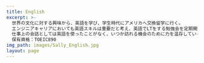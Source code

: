 ```yaml
---
title: English
excerpt: >-
  世界の文化に対する興味から、英語を学び、学生時代にアメリカへ交換留学に行く。
  エンジニアキャリアにおいても英語スキルは重要だと考え、英語でLTをする勉強会を定期開催する(写真)。
  仕事上の会話としては英語を使ったことがなく、いつか訪れる機会のために力を温存している(笑)。
  保有資格：TOEIC890
img_path: images/Sally_English.jpg
layout: page
---
```

